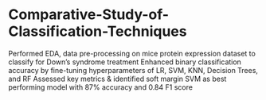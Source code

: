 # Comparative-Study-of-Classification-Techniques

Performed EDA, data pre-processing on mice protein expression dataset to classify for Down’s syndrome treatment Enhanced binary classification accuracy by fine-tuning hyperparameters of LR, SVM, KNN, Decision Trees, and RF Assessed key metrics & identified soft margin SVM as best performing model with 87% accuracy and 0.84 F1 score
